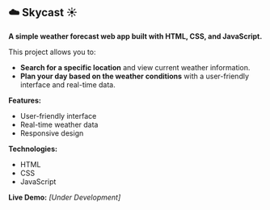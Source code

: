 ## ☁️ Skycast ☀️

**A simple weather forecast web app built with HTML, CSS, and JavaScript.**

This project allows you to:

* **Search for a specific location** and view current weather information.
* **Plan your day based on the weather conditions** with a user-friendly interface and real-time data.

**Features:**

* User-friendly interface
* Real-time weather data
* Responsive design

**Technologies:**

* HTML
* CSS
* JavaScript

**Live Demo:** *[Under Development]*
